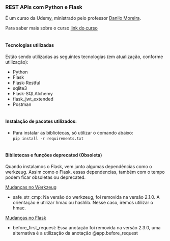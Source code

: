 ### REST APIs com Python e Flask
É um curso da Udemy, ministrado pelo professor [Danilo Moreira](https://www.linkedin.com/in/odanilomoreira/).

Para saber mais sobre o curso [link do curso](https://www.udemy.com/course/rest-apis-com-python-e-flask/)  <br/> <br/>

#### Tecnologias utilizadas
Estão sendo utilizadas as seguintes tecnologias (em atualização, conforme utilização):
- Python
- Flask
- Flask-Restful
- sqlite3
- Flask-SQLAlchemy
- flask_jwt_extended
- Postman <br/> <br/>

#### Instalação de pacotes utilizados:
- Para instalar as bibliotecas, só utilizar o comando abaixo: <br>
<code>pip install -r requirements.txt</code>  <br/> <br/>

#### Bibliotecas e funções deprecated (Obsoleta)
Quando instalamos o Flask, vem junto algumas dependências como o werkzeug.
Assim como o Flask, essas dependencias, também com o tempo podem ficar obsoletas ou deprecated.

[Mudanças no Werkzeug](https://werkzeug.palletsprojects.com/en/stable/changes/)
- safe_str_cmp: Na versão do werkzeug, foi removida na versão 2.1.0. A orientação é utilizar hmac ou hashlib. Nesse caso, iremos utilizar o hmac.

[Mudanças no Flask](https://flask.palletsprojects.com/en/stable/changes/)
- before_first_request: Essa anotação foi removida na versão 2.3.0, uma alternativa é a utilização da anotação @app.before_request
